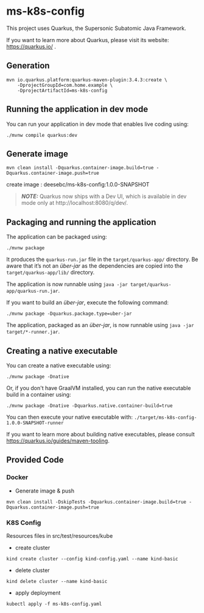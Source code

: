 # ms-k8s-config

This project uses Quarkus, the Supersonic Subatomic Java Framework.

If you want to learn more about Quarkus, please visit its website: https://quarkus.io/ .

## Generation

```shell script
mvn io.quarkus.platform:quarkus-maven-plugin:3.4.3:create \
    -DprojectGroupId=com.home.example \
    -DprojectArtifactId=ms-k8s-config
```

## Running the application in dev mode

You can run your application in dev mode that enables live coding using:
```shell script
./mvnw compile quarkus:dev
```

## Generate image

```shell script
mvn clean install -Dquarkus.container-image.build=true -Dquarkus.container-image.push=true
```

create image : deesebc/ms-k8s-config:1.0.0-SNAPSHOT

> **_NOTE:_**  Quarkus now ships with a Dev UI, which is available in dev mode only at http://localhost:8080/q/dev/.

## Packaging and running the application

The application can be packaged using:
```shell script
./mvnw package
```
It produces the `quarkus-run.jar` file in the `target/quarkus-app/` directory.
Be aware that it’s not an _über-jar_ as the dependencies are copied into the `target/quarkus-app/lib/` directory.

The application is now runnable using `java -jar target/quarkus-app/quarkus-run.jar`.

If you want to build an _über-jar_, execute the following command:
```shell script
./mvnw package -Dquarkus.package.type=uber-jar
```

The application, packaged as an _über-jar_, is now runnable using `java -jar target/*-runner.jar`.

## Creating a native executable

You can create a native executable using: 
```shell script
./mvnw package -Dnative
```

Or, if you don't have GraalVM installed, you can run the native executable build in a container using: 
```shell script
./mvnw package -Dnative -Dquarkus.native.container-build=true
```

You can then execute your native executable with: `./target/ms-k8s-config-1.0.0-SNAPSHOT-runner`

If you want to learn more about building native executables, please consult https://quarkus.io/guides/maven-tooling.

## Provided Code

### Docker

* Generate image & push

```shell script
mvn clean install -DskipTests -Dquarkus.container-image.build=true -Dquarkus.container-image.push=true
```

### K8S Config

Resources files in src/test/resources/kube

* create cluster

```shell script
kind create cluster --config kind-config.yaml --name kind-basic
```

* delete cluster

```shell script
kind delete cluster --name kind-basic
```

* apply deployment

```shell script
kubectl apply -f ms-k8s-config.yaml
```